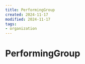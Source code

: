 ```yaml
---
title: PerformingGroup
created: 2024-11-17
modified: 2024-11-17
tags: 
- organization
---
```

# PerformingGroup
